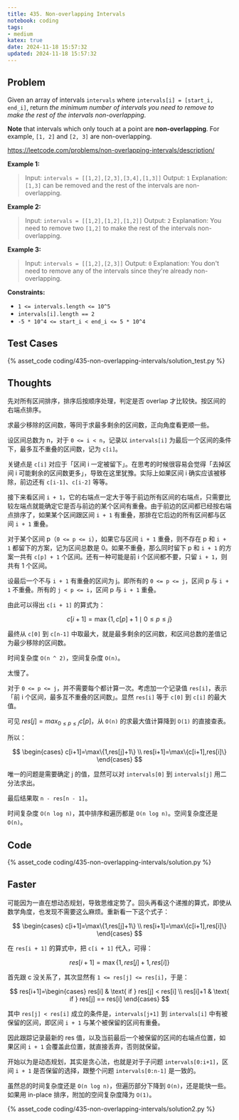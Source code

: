 ```yaml
---
title: 435. Non-overlapping Intervals
notebook: coding
tags:
- medium
katex: true
date: 2024-11-18 15:57:32
updated: 2024-11-18 15:57:32
---
```

## Problem

Given an array of intervals `intervals` where `intervals[i] = [start_i, end_i]`, return _the minimum number of intervals you need to remove to make the rest of the intervals non-overlapping_.

**Note** that intervals which only touch at a point are **non-overlapping**. For example, `[1, 2]` and `[2, 3]` are non-overlapping.

<https://leetcode.com/problems/non-overlapping-intervals/description/>

**Example 1:**

> Input: `intervals = [[1,2],[2,3],[3,4],[1,3]]`
> Output: `1`
> Explanation: `[1,3]` can be removed and the rest of the intervals are non-overlapping.

**Example 2:**

> Input: `intervals = [[1,2],[1,2],[1,2]]`
> Output: `2`
> Explanation: You need to remove two `[1,2]` to make the rest of the intervals non-overlapping.

**Example 3:**

> Input: `intervals = [[1,2],[2,3]]`
> Output: `0`
> Explanation: You don't need to remove any of the intervals since they're already non-overlapping.

**Constraints:**

- `1 <= intervals.length <= 10^5`
- `intervals[i].length == 2`
- `-5 * 10^4 <= start_i < end_i <= 5 * 10^4`

## Test Cases

{% asset_code coding/435-non-overlapping-intervals/solution_test.py %}

## Thoughts

先对所有区间排序，排序后按顺序处理，判定是否 overlap 才比较快。按区间的右端点排序。

求最少移除的区间数，等同于求最多剩余的区间数，正向角度看更顺一些。

设区间总数为 n，对于 `0 <= i < n`，记录以 `intervals[i]` 为最后一个区间的条件下，最多互不重叠的区间数，记为 `c[i]`。

关键点是 `c[i]` 对应于「区间 i 一定被留下」。在思考的时候很容易会觉得「去掉区间 i 可能剩余的区间数更多」，导致在这里犹豫。实际上如果区间 i 确实应该被移除，前边还有 `c[i-1]`、`c[i-2]` 等等。

接下来看区间 `i + 1`，它的右端点一定大于等于前边所有区间的右端点，只需要比较左端点就能确定它是否与前边的某个区间有重叠。由于前边的区间都已经按右端点排序了，如果某个区间跟区间 `i + 1` 有重叠，那排在它后边的所有区间都与区间 `i + 1` 重叠。

对于某个区间 p（`0 <= p <= i`），如果它与区间 `i + 1` 重叠，则不存在 p 和 `i + 1` 都留下的方案，记为区间总数是 0。如果不重叠，那么同时留下 p 和 `i + 1` 的方案一共有 `c[p] + 1` 个区间。还有一种可能是前 i 个区间都不要，只留 `i + 1`，则共有 1 个区间。

设最后一个不与 `i + 1` 有重叠的区间为 j。即所有的 `0 <= p <= j`，区间 p 与 `i + 1` 不重叠。所有的 `j < p <= i`，区间 p 与 `i + 1` 重叠。

由此可以得出 `c[i + 1]` 的算式为：

$$
c[i+1]=\max\{1,c[p]+1\mid 0\le p \le j\}
$$

最终从 `c[0]` 到 `c[n-1]` 中取最大，就是最多剩余的区间数，和区间总数的差值记为最少移除的区间数。

时间复杂度 `O(n ^ 2)`，空间复杂度 `O(n)`。

太慢了。

对于 `0 <= p <= j`，并不需要每个都计算一次。考虑加一个记录值 `res[i]`，表示「前 i 个区间，最多互不重叠的区间数」。显然 `res[i]` 等于 `c[0]` 到 `c[i]` 的最大值。

可见 $res[j] = max_{0\le p\le j}{c[p]}$，从 `O(n)` 的求最大值计算降到 `O(1)` 的直接查表。

所以：

$$
\begin{cases}
c[i+1]=\max\{1,res[j]+1\} \\
res[i+1]=\max\{c[i+1],res[i]\}
\end{cases}
$$

唯一的问题是需要确定 j 的值，显然可以对 `intervals[0]` 到 `intervals[j]` 用二分法求出。

最后结果取 `n - res[n - 1]`。

时间复杂度 `O(n log n)`，其中排序和遍历都是 `O(n log n)`。空间复杂度还是 `O(n)`。

## Code

{% asset_code coding/435-non-overlapping-intervals/solution.py %}

## Faster

可能因为一直在想动态规划，导致思维定势了。回头再看这个递推的算式，即使从数学角度，也发现不需要这么麻烦。重新看一下这个式子：

$$
\begin{cases}
c[i+1]=\max\{1,res[j]+1\} \\
res[i+1]=\max\{c[i+1],res[i]\}
\end{cases}
$$

在 `res[i + 1]` 的算式中，把 `c[i + 1]` 代入，可得：

$$
res[i+1]=\max\{1,res[j]+1,res[i]\}
$$

首先跟 c 没关系了，其次显然有 `1 <= res[j] <= res[i]`，于是：

$$
res[i+1]=\begin{cases}
res[i] & \text{ if } res[j] < res[i] \\
res[i]+1 & \text{ if } res[j] == res[i]
\end{cases}
$$

其中 `res[j] < res[i]` 成立的条件是，`intervals[j+1]` 到 `intervals[i]` 中有被保留的区间，即区间 `i + 1` 与某个被保留的区间有重叠。

因此跟踪记录最新的 res 值，以及当前最后一个被保留的区间的右端点位置，如果区间 `i + 1` 会覆盖此位置，就直接丢弃，否则就保留。

开始以为是动态规划，其实是贪心法，也就是对于子问题 `intervals[0:i+1]`，区间 `i + 1` 是否保留的选择，跟整个问题 `intervals[0:n-1]` 是一致的。

虽然总的时间复杂度还是 `O(n log n)`，但遍历部分下降到 `O(n)`，还是能快一些。如果用 in-place 排序，附加的空间复杂度降为 `O(1)`。

{% asset_code coding/435-non-overlapping-intervals/solution2.py %}
